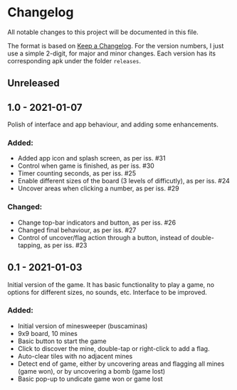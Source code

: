 # Changelog

All notable changes to this project will be documented in this file.

The format is based on [Keep a Changelog](https://keepachangelog.com/en/1.0.0/). For the version numbers, I just use a simple 2-digit, for major and minor changes. Each version has its corresponding apk under the folder `releases`.


## Unreleased


## 1.0 - 2021-01-07

Polish of interface and app behaviour, and adding some enhancements.


### Added:
- Added app icon and splash screen, as per iss. #31
- Control when game is finished, as per iss. #30
- Timer counting seconds, as per iss. #25
- Enable different sizes of the board (3 levels of difficutly), as per iss. #24
- Uncover areas when clicking a number, as per iss. #29

### Changed:
- Change top-bar indicators and button, as per iss. #26
- Changed final behaviour, as per iss. #27
- Control of uncover/flag action through a button, instead of double-tapping, as per iss. #23


## 0.1 - 2021-01-03

Initial version of the game. It has basic functionality to play a game, no options for different sizes, no sounds, etc. Interface to be improved.

### Added:
- Initial version of minesweeper (buscaminas)
- 9x9 board, 10 mines
- Basic button to start the game
- Click to discover the mine, double-tap or right-click to add a flag.
- Auto-clear tiles with no adjacent mines
- Detect end of game, either by uncovering areas and flagging all mines (game won), or by uncovering a bomb (game lost)
- Basic pop-up to undicate game won or game lost
